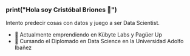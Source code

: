 ### print("Hola soy Cristóbal Briones 👋") 


Intento predecir cosas con datos y juego a ser Data Scientist. 
<br />

- 🔭 Actualmente emprendiendo en Kübyte Labs y Pagüer Up
- 🌱 Cursando el Diplomado en Data Science en la Universidad Adolfo Ibañez